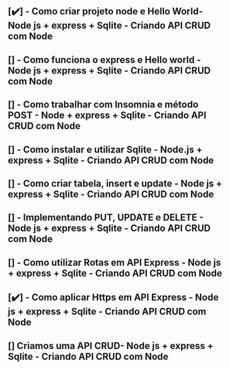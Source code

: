 ## [✔️] - Como criar projeto node e Hello World- Node js + express + Sqlite - Criando API CRUD com Node
    

## [] - Como funciona o express e Hello world - Node js + express + Sqlite - Criando API CRUD com Node
 
 
## [] - Como trabalhar com Insomnia e método POST - Node + express + Sqlite - Criando API CRUD com Node
 
 
## [] - Como instalar e utilizar Sqlite - Node.js + express + Sqlite - Criando API CRUD com Node
 
 
## [] - Como criar tabela, insert e update - Node js + express + Sqlite - Criando API CRUD com Node
 
 
## [] - Implementando PUT, UPDATE e DELETE - Node js + express + Sqlite - Criando API CRUD com Node
 
 
## [] - Como utilizar Rotas em API Express - Node js + express + Sqlite - Criando API CRUD com Node
 
 
## [✔️] - Como aplicar Https em API Express - Node js + express + Sqlite - Criando API CRUD com Node


## [] Criamos uma API CRUD- Node js + express + Sqlite - Criando API CRUD com Node 